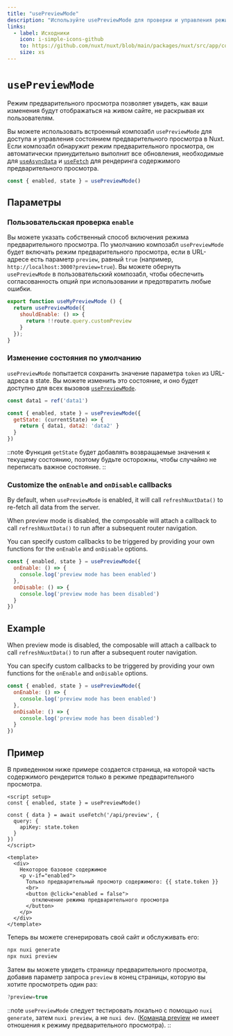 ```yaml
---
title: "usePreviewMode"
description: "Используйте usePreviewMode для проверки и управления режимом предварительного просмотра в Nuxt"
links:
  - label: Исходники
    icon: i-simple-icons-github
    to: https://github.com/nuxt/nuxt/blob/main/packages/nuxt/src/app/composables/preview.ts
    size: xs
---
```


# `usePreviewMode`

Режим предварительного просмотра позволяет увидеть, как ваши изменения будут отображаться на живом сайте, не раскрывая их пользователям.

Вы можете использовать встроенный композабл `usePreviewMode` для доступа и управления состоянием предварительного просмотра в Nuxt. Если композабл обнаружит режим предварительного просмотра, он автоматически принудительно выполнит все обновления, необходимые для [`useAsyncData`](/docs/api/composables/use-async-data) и [`useFetch`](/docs/api/composables/use-fetch) для рендеринга содержимого предварительного просмотра.

```js
const { enabled, state } = usePreviewMode()
```

## Параметры

### Пользовательская проверка `enable`

Вы можете указать собственный способ включения режима предварительного просмотра. По умолчанию композабл `usePreviewMode` будет включать режим предварительного просмотра, если в URL-адресе есть параметр `preview`, равный `true` (например, `http://localhost:3000?preview=true`). Вы можете обернуть `usePreviewMode` в пользовательский композабл,  чтобы обеспечить согласованность опций при использовании и предотвратить любые ошибки.

```js
export function useMyPreviewMode () {
  return usePreviewMode({
    shouldEnable: () => {
      return !!route.query.customPreview
    }
  });
}
```

### Изменение состояния по умолчанию

`usePreviewMode` попытается сохранить значение параметра `token` из URL-адреса в state. Вы можете изменить это состояние, и оно будет доступно для всех вызовов [`usePreviewMode`](/docs/api/composables/use-preview-mode).

```js
const data1 = ref('data1')

const { enabled, state } = usePreviewMode({
  getState: (currentState) => {
    return { data1, data2: 'data2' }
  }
})
```

::note
Функция `getState` будет добавлять возвращаемые значения к текущему состоянию, поэтому будьте осторожны, чтобы случайно не переписать важное состояние.
::

### Customize the `onEnable` and `onDisable` callbacks

By default, when `usePreviewMode` is enabled, it will call `refreshNuxtData()` to re-fetch all data from the server.

When preview mode is disabled, the composable will attach a callback to call `refreshNuxtData()` to run after a subsequent router navigation.

You can specify custom callbacks to be triggered by providing your own functions for the `onEnable` and `onDisable` options.

```js
const { enabled, state } = usePreviewMode({
  onEnable: () => {
    console.log('preview mode has been enabled')
  },
  onDisable: () => {
    console.log('preview mode has been disabled')
  }
})
```

## Example

When preview mode is disabled, the composable will attach a callback to call `refreshNuxtData()` to run after a subsequent router navigation.

You can specify custom callbacks to be triggered by providing your own functions for the `onEnable` and `onDisable` options.

```js
const { enabled, state } = usePreviewMode({
  onEnable: () => {
    console.log('preview mode has been enabled')
  },
  onDisable: () => {
    console.log('preview mode has been disabled')
  }
})
```

## Пример

В приведенном ниже примере создается страница, на которой часть содержимого рендерится только в режиме предварительного просмотра.

```vue [pages/some-page.vue]
<script setup>
const { enabled, state } = usePreviewMode()

const { data } = await useFetch('/api/preview', {
  query: {
    apiKey: state.token
  }
})
</script>

<template>
  <div>
    Некоторое базовое содержимое
    <p v-if="enabled">
      Только предварительный просмотр содержимого: {{ state.token }}
      <br>
      <button @click="enabled = false">
        отключение режима предварительного просмотра
      </button>
    </p>
  </div>
</template>
```

Теперь вы можете сгенерировать свой сайт и обслуживать его:

```bash [Terminal]
npx nuxi generate
npx nuxi preview
```

Затем вы можете увидеть страницу предварительного просмотра, добавив параметр запроса `preview` в конец страницы, которую вы хотите просмотреть один раз:

```js
?preview=true
```

::note
`usePreviewMode` следует тестировать локально с помощью `nuxi generate`, затем `nuxi preview`, а не `nuxi dev`. ([Команда preview](/docs/api/commands/preview) не имеет отношения к режиму предварительного просмотра).
::
